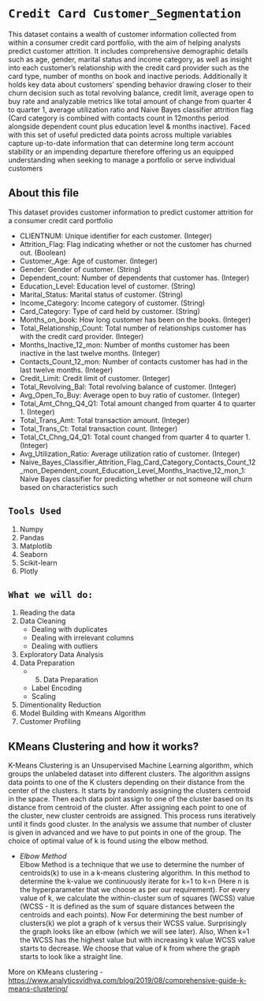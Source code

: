 # **`Credit Card Customer_Segmentation`**
This dataset contains a wealth of customer information collected from within a consumer credit card portfolio, with the aim of helping analysts predict customer attrition. It includes comprehensive demographic details such as age, gender, marital status and income category, as well as insight into each customer’s relationship with the credit card provider such as the card type, number of months on book and inactive periods. Additionally it holds key data about customers’ spending behavior drawing closer to their churn decision such as total revolving balance, credit limit, average open to buy rate and analyzable metrics like total amount of change from quarter 4 to quarter 1, average utilization ratio and Naive Bayes classifier attrition flag (Card category is combined with contacts count in 12months period alongside dependent count plus education level & months inactive). Faced with this set of useful predicted data points across multiple variables capture up-to-date information that can determine long term account stability or an impending departure therefore offering us an equipped understanding when seeking to manage a portfolio or serve individual customers

## About this file

This dataset provides customer information to predict customer attrition for a consumer credit card portfolio

- CLIENTNUM: Unique identifier for each customer. (Integer)
- Attrition_Flag: Flag indicating whether or not the customer has churned out. (Boolean)
- Customer_Age: Age of customer. (Integer)
- Gender: Gender of customer. (String)
- Dependent_count: Number of dependents that customer has. (Integer)
- Education_Level: Education level of customer. (String)
- Marital_Status: Marital status of customer. (String)
- Income_Category: Income category of customer. (String)
- Card_Category: Type of card held by customer. (String)
- Months_on_book: How long customer has been on the books. (Integer)
- Total_Relationship_Count: Total number of relationships customer has with the credit card provider. (Integer)
- Months_Inactive_12_mon: Number of months customer has been inactive in the last twelve months. (Integer)
- Contacts_Count_12_mon: Number of contacts customer has had in the last twelve months. (Integer)
- Credit_Limit: Credit limit of customer. (Integer)
- Total_Revolving_Bal: Total revolving balance of customer. (Integer)
- Avg_Open_To_Buy: Average open to buy ratio of customer. (Integer)
- Total_Amt_Chng_Q4_Q1: Total amount changed from quarter 4 to quarter 1. (Integer)
- Total_Trans_Amt: Total transaction amount. (Integer)
- Total_Trans_Ct: Total transaction count. (Integer)
- Total_Ct_Chng_Q4_Q1: Total count changed from quarter 4 to quarter 1. (Integer)
- Avg_Utilization_Ratio: Average utilization ratio of customer. (Integer)
- Naive_Bayes_Classifier_Attrition_Flag_Card_Category_Contacts_Count_12_mon_Dependent_count_Education_Level_Months_Inactive_12_mon_1: Naive Bayes classifier for predicting whether or not someone will churn based on characteristics such

## **`Tools Used`**
1. Numpy
2. Pandas
3. Matplotlib
4. Seaborn
5. Scikit-learn
6. Plotly

## **`What we will do:`**
1. Reading the data
2. Data Cleaning
   - Dealing with duplicates
   - Dealing with irrelevant columns
   - Dealing with outliers  
4. Exploratory Data Analysis
5. Data Preparation
   - 5. Data Preparation
   - Label Encoding
   - Scaling
6. Dimentionality Reduction
7. Model Building with Kmeans Algorithm
8. Customer Profiling

## KMeans Clustering and how it works?
K-Means Clustering is an Unsupervised Machine Learning algorithm, which groups the unlabeled dataset into different clusters. The algorithm assigns data points to one of the K clusters depending on their distance from the center of the clusters. It starts by randomly assigning the clusters centroid in the space. Then each data point assign to one of the cluster based on its distance from centroid of the cluster. After assigning each point to one of the cluster, new cluster centroids are assigned. This process runs iteratively until it finds good cluster. In the analysis we assume that number of cluster is given in advanced and we have to put points in one of the group.
The choice of optimal value of k is found using the elbow method. 
- _Elbow Method_  \
  Elbow Method is a technique that we use to determine the number of centroids(k) to use in a k-means clustering algorithm.  In this method to determine the k-value we continuously iterate     for k=1 to k=n (Here n is the hyperparameter that we choose as per our requirement). For every value of k, we calculate the within-cluster sum of squares (WCSS) value (WCSS - It is defined     as the sum of square distances between the centroids and each points).
  Now For determining the best number of clusters(k) we plot a graph of k versus their WCSS value. Surprisingly the graph looks like an elbow (which we will see later). Also, When k=1 the       WCSS has the highest value but with increasing k value WCSS value starts to decrease. We choose that value of k from where the graph starts to look like a straight line.


More on KMeans clustering - <https://www.analyticsvidhya.com/blog/2019/08/comprehensive-guide-k-means-clustering/>
